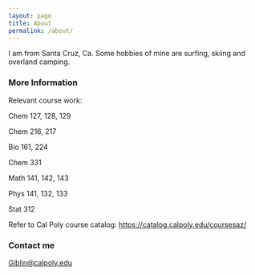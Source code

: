 ```yaml
---
layout: page
title: About
permalink: /about/
---
```

I am from Santa Cruz, Ca. Some hobbies of mine are surfing, skiing and overland camping.

### More Information
Relevant course work:

Chem 127, 128, 129

Chem 216, 217

Bio 161, 224

Chem 331

Math 141, 142, 143

Phys 141, 132, 133

Stat 312

Refer to Cal Poly course catalog: https://catalog.calpoly.edu/coursesaz/
### Contact me

Giblin@calpoly.edu
